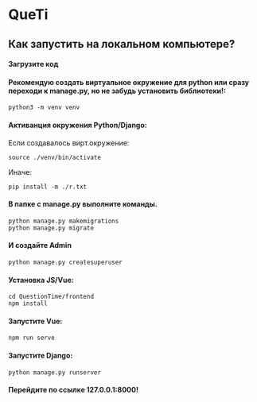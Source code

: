 # QueTi

## Как запустить на локальном компьютере?

#### Загрузите код

#### Рекомендую создать виртуальное окружение для python или сразу переходи к manage.py, но не забудь установить библиотеки!:
```
python3 -m venv venv
```

#### Активанция окружения Python/Django:

Если создавалось вирт.окружение:
```
source ./venv/bin/activate 
```

Иначе:
```
pip install -m ./r.txt
```

#### В папке с manage.py выполните команды.

```
python manage.py makemigrations
python manage.py migrate
```

#### И создайте Admin

```
python manage.py createsuperuser
```

#### Установка JS/Vue:
```
cd QuestionTime/frontend
npm install
```

#### Запустите Vue:
```
npm run serve
```

#### Запустите Django:
```
python manage.py runserver
```

#### Перейдите по ссылке 127.0.0.1:8000!
